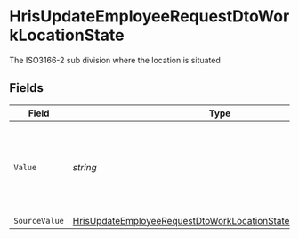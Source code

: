 # HrisUpdateEmployeeRequestDtoWorkLocationState

The ISO3166-2 sub division where the location is situated


## Fields

| Field                                                                                                                                                     | Type                                                                                                                                                      | Required                                                                                                                                                  | Description                                                                                                                                               |
| --------------------------------------------------------------------------------------------------------------------------------------------------------- | --------------------------------------------------------------------------------------------------------------------------------------------------------- | --------------------------------------------------------------------------------------------------------------------------------------------------------- | --------------------------------------------------------------------------------------------------------------------------------------------------------- |
| `Value`                                                                                                                                                   | *string*                                                                                                                                                  | :heavy_minus_sign:                                                                                                                                        | state (ISO3166-2 Sub Division Code) - value must be a valid enum value                                                                                    |
| `SourceValue`                                                                                                                                             | [HrisUpdateEmployeeRequestDtoWorkLocationStateSourceValueUnion](../../Models/Components/HrisUpdateEmployeeRequestDtoWorkLocationStateSourceValueUnion.md) | :heavy_minus_sign:                                                                                                                                        | N/A                                                                                                                                                       |